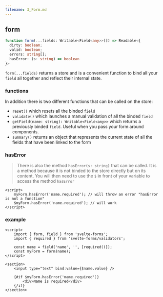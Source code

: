 ```yaml
---
filename: 3_Form.md
---
```


## form

```typescript
function form(...fields: Writable<Field<any>>[]) => Readable<{
  dirty: boolean;
  valid: boolean;
  errors: string[];
  hasError: (s: string) => boolean
}>
```

`form(...fields)` returns a store and is a convenient function to bind all your `field` all together and reflect their internal state.

### functions

In addition there is two different functions that can be called on the store:

- `reset()` which resets all the binded `field`
- `validate()` which launches a manual validation of all the binded `field`
- `getField(name: string): Writable<Field<any>>` which returns a previously binded `field`. Useful when you pass your form around components.
- `summary()` returns an object that represents the current state of all the fields that have been linked to the form

### hasError

> There is also the method `hasError(s: string)` that can be called.
> It is a method because it is not binded to the store directly but on its content.
> You will then need to use the `$` in front of your variable to access the method `hasError`

```svelte
<script>
	myForm.hasError('name.required'); // will throw an error "hasError is not a function"
	$myForm.hasError('name.required'); // will work
</script>
```

### example

```svelte
<script>
	import { form, field } from 'svelte-forms';
	import { required } from 'svelte-forms/validators';

	const name = field('name', '', [required()]);
	const myForm = form(name);
</script>

<section>
	<input type="text" bind:value={$name.value} />

	{#if $myForm.hasError('name.required')}
		<div>Name is required</div>
	{/if}
</section>
```
